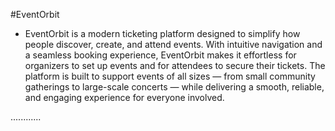 #EventOrbit

- EventOrbit is a modern ticketing platform designed to simplify how people discover, create, and attend events. With intuitive navigation and a seamless booking experience, EventOrbit makes it effortless for organizers to set up events and for attendees to secure their tickets. The platform is built to support events of all sizes — from small community gatherings to large-scale concerts — while delivering a smooth, reliable, and engaging experience for everyone involved.

............
